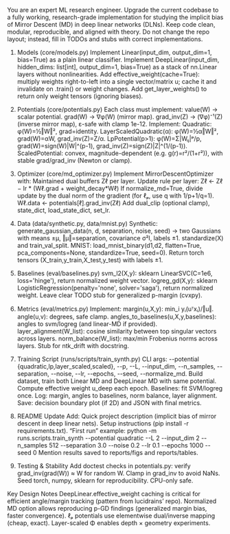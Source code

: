 You are an expert ML research engineer. Upgrade the current codebase to a fully working, research-grade implementation for studying the implicit bias of Mirror Descent (MD) in deep linear networks (DLNs). Keep code clean, modular, reproducible, and aligned with theory.
Do not change the repo layout; instead, fill in TODOs and stubs with correct implementations.
1) Models (core/models.py)
Implement Linear(input_dim, output_dim=1, bias=True) as a plain linear classifier.
Implement DeepLinear(input_dim, hidden_dims: list[int], output_dim=1, bias=True) as a stack of nn.Linear layers without nonlinearities.
Add effective_weight(cache=True): multiply weights right-to-left into a single vector/matrix u; cache it and invalidate on .train() or weight changes.
Add get_layer_weights() to return only weight tensors (ignoring biases).
2) Potentials (core/potentials.py)
Each class must implement:
value(W) → scalar potential.
grad(W) → ∇φ(W) (mirror map).
grad_inv(Z) → (∇φ)⁻¹(Z) (inverse mirror map), ε-safe with clamp 1e-12.
Implement:
Quadratic: φ(W)=½‖W‖², grad=identity.
LayerScaledQuadratic(α): φ(W)=½α‖W‖², grad(W)=αW, grad_inv(Z)=Z/α.
LpPotential(p>1): φ(W)=Σ|Wᵢⱼ|ᵖ/p, grad(W)=sign(W)|W|^(p-1), grad_inv(Z)=sign(Z)|Z|^(1/(p-1)).
ScaledPotential: convex, magnitude-dependent (e.g. g(r)=r²/(1+r²)), with stable grad/grad_inv (Newton or clamp).
3) Optimizer (core/md_optimizer.py)
Implement MirrorDescentOptimizer with:
Maintained dual buffers Zℓ per layer.
Update rule per layer:
Zℓ ← Zℓ − lr * (Wℓ.grad + weight_decay*Wℓ)
If normalize_md=True, divide update by the dual norm of the gradient (for ℓₚ, use q with 1/p+1/q=1).
Wℓ.data ← potentials[ℓ].grad_inv(Zℓ)
Add dual_clip (optional clamp), state_dict, load_state_dict, set_lr.
4) Data (data/synthetic.py, data/mnist.py)
Synthetic:
generate_gaussian_data(n, d, separation, noise, seed) → two Gaussians with means ±μ, ‖μ‖=separation, covariance σ²I, labels ±1.
standardize(X) and train_val_split.
MNIST:
load_mnist_binary(d1,d2, flatten=True, pca_components=None, standardize=True, seed=0).
Return torch tensors (X_train,y_train,X_test,y_test) with labels ±1.
5) Baselines (eval/baselines.py)
svm_l2(X,y): sklearn LinearSVC(C=1e6, loss='hinge'), return normalized weight vector.
logreg_gd(X,y): sklearn LogisticRegression(penalty='none', solver='saga'), return normalized weight.
Leave clear TODO stub for generalized p-margin (cvxpy).
6) Metrics (eval/metrics.py)
Implement:
margin(u,X,y): min_i yᵢ(uᵀxᵢ)/‖u‖.
angle(u,v): degrees, safe clamp.
angles_to_baselines(u,X,y,baselines): angles to svm/logreg (and linear-MD if provided).
layer_alignment(W_list): cosine similarity between top singular vectors across layers.
norm_balance(W_list): max/min Frobenius norms across layers.
Stub for ntk_drift with docstring.
7) Training Script (runs/scripts/train_synth.py)
CLI args: --potential {quadratic,lp,layer_scaled,scaled}, --p, --L, --input_dim, --n_samples, --separation, --noise, --lr, --epochs, --seed, --normalize_md.
Build dataset, train both Linear MD and DeepLinear MD with same potential.
Compute effective weight u_deep each epoch.
Baselines: fit SVM/logreg once.
Log: margin, angles to baselines, norm balance, layer alignment.
Save: decision boundary plot (if 2D) and JSON with final metrics.

8) README Update
Add:
Quick project description (implicit bias of mirror descent in deep linear nets).
Setup instructions (pip install -r requirements.txt).
“First run” example:
python -m runs.scripts.train_synth --potential quadratic --L 2 --input_dim 2 --n_samples 512 --separation 3.0 --noise 0.2 --lr 0.1 --epochs 1000 --seed 0
Mention results saved to reports/figs and reports/tables.
9) Testing & Stability
Add doctest checks in potentials.py: verify grad_inv(grad(W)) ≈ W for random W.
Clamp in grad_inv to avoid NaNs.
Seed torch, numpy, sklearn for reproducibility.
CPU-only safe.

Key Design Notes
DeepLinear.effective_weight caching is critical for efficient angle/margin tracking (pattern from lucidrains’ repo).
Normalized MD option allows reproducing p-GD findings (generalized margin bias, faster convergence).
ℓₚ potentials use elementwise dual/inverse mapping (cheap, exact).
Layer-scaled Φ enables depth × geometry experiments.